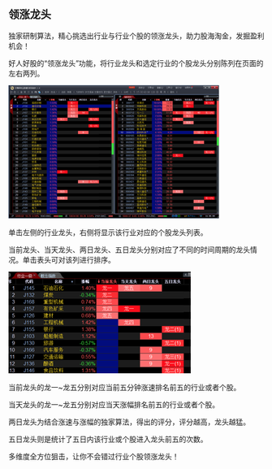 ## 领涨龙头

独家研制算法，精心挑选出行业与行业个股的领涨龙头，助力股海淘金，发掘盈利机会！

好人好股的“领涨龙头”功能，将行业龙头和选定行业的个股龙头分别陈列在页面的左右两列。

![](/assets/15151.png)



单击左侧的行业龙头，右侧将显示该行业对应的个股龙头列表。

当前龙头、当天龙头、两日龙头、五日龙头分别对应了不同的时间周期的龙头情况。单击表头可对该列进行排序。



![](/assets/15152.png)



当前龙头的龙一~龙五分别对应当前五分钟涨速排名前五的行业或者个股。

当天龙头的龙一~龙五分别对应当天涨幅排名前五的行业或者个股。

两日龙头为结合涨速与涨幅的独家算法，得出的评分，评分越高，龙头越猛。

五日龙头则是统计了五日内该行业或个股进入龙头前五的次数。

   

多维度全方位狙击，让你不会错过行业个股领涨龙头！
